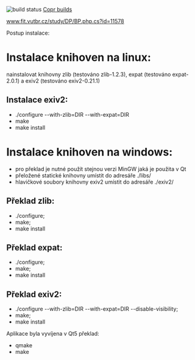 
![build status](https://copr.fedorainfracloud.org/coprs/jmlich/laa/package/geotagging/status_image/last_build.png)
[Copr builds](https://copr.fedorainfracloud.org/coprs/jmlich/laa/package/geotagging/)

www.fit.vutbr.cz/study/DP/BP.php.cs?id=11578

Postup instalace:

# Instalace knihoven na linux: 
nainstalovat knihovny zlib (testováno zlib-1.2.3), expat (testováno expat-2.0.1) a exiv2 (testováno exiv2-0.21.1)
## Instalace exiv2:
- ./configure --with-zlib=DIR  --with-expat=DIR 
- make
- make install


# Instalace knihoven na windows: 
- pro překlad je nutné použít stejnou verzi MinGW jaká je použita v Qt
- přeložené statické knihovny umístit do adresáře ./libs/
- hlavičkové soubory knihovny exiv2 umístit do adresáře ./exiv2/

## Překlad zlib:
- ./configure;
- make; 
- make install

## Překlad expat:
- ./configure;
- make; 
- make install
	
## Překlad exiv2:
- ./configure --with-zlib=DIR --with-expat=DIR --disable-visibility; 
- make; 
- make install


Aplikace byla vyvíjena v Qt5
překlad:
- qmake
- make
